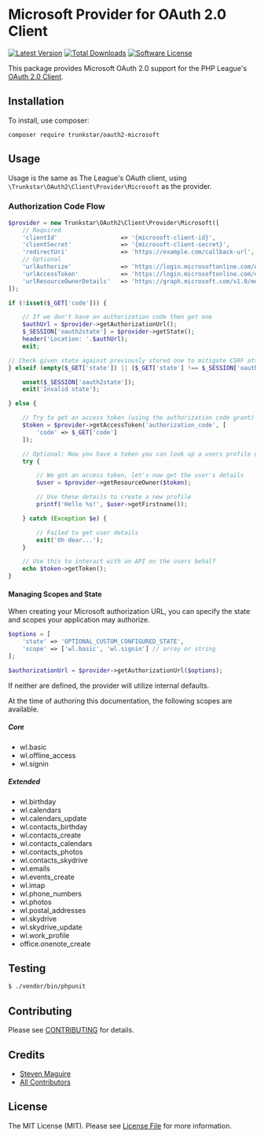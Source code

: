 # Microsoft Provider for OAuth 2.0 Client
[![Latest Version](https://img.shields.io/github/release/trunkstar/oauth2-microsoft.svg?style=flat-square)](https://github.com/trunkstar/oauth2-microsoft/releases)
[![Total Downloads](https://img.shields.io/packagist/dt/trunkstar/oauth2-microsoft.svg?style=flat-square)](https://packagist.org/packages/trunkstar/oauth2-microsoft)
[![Software License](https://img.shields.io/packagist/l/trunkstar/oauth2-microsoft.svg?style=flat-square)](LICENSE.md)

This package provides Microsoft OAuth 2.0 support for the PHP League's [OAuth 2.0 Client](https://github.com/thephpleague/oauth2-client).

## Installation

To install, use composer:

```
composer require trunkstar/oauth2-microsoft
```

## Usage

Usage is the same as The League's OAuth client, using `\Trunkstar\OAuth2\Client\Provider\Microsoft` as the provider.

### Authorization Code Flow

```php
$provider = new Trunkstar\OAuth2\Client\Provider\Microsoft([
    // Required
    'clientId'                  => '{microsoft-client-id}',
    'clientSecret'              => '{microsoft-client-secret}',
    'redirectUri'               => 'https://example.com/callback-url', // (deprecated)
    // Optional
    'urlAuthorize'              => 'https://login.microsoftonline.com/organizations/oauth2/v2.0/authorize',
    'urlAccessToken'            => 'https://login.microsoftonline.com/organizations/oauth2/v2.0/token',
    'urlResourceOwnerDetails'   => 'https://graph.microsoft.com/v1.0/me'
]);

if (!isset($_GET['code'])) {

    // If we don't have an authorization code then get one
    $authUrl = $provider->getAuthorizationUrl();
    $_SESSION['oauth2state'] = $provider->getState();
    header('Location: '.$authUrl);
    exit;

// Check given state against previously stored one to mitigate CSRF attack
} elseif (empty($_GET['state']) || ($_GET['state'] !== $_SESSION['oauth2state'])) {

    unset($_SESSION['oauth2state']);
    exit('Invalid state');

} else {

    // Try to get an access token (using the authorization code grant)
    $token = $provider->getAccessToken('authorization_code', [
        'code' => $_GET['code']
    ]);

    // Optional: Now you have a token you can look up a users profile data
    try {

        // We got an access token, let's now get the user's details
        $user = $provider->getResourceOwner($token);

        // Use these details to create a new profile
        printf('Hello %s!', $user->getFirstname());

    } catch (Exception $e) {

        // Failed to get user details
        exit('Oh dear...');
    }

    // Use this to interact with an API on the users behalf
    echo $token->getToken();
}
```

#### Managing Scopes and State

When creating your Microsoft authorization URL, you can specify the state and scopes your application may authorize.

```php
$options = [
    'state' => 'OPTIONAL_CUSTOM_CONFIGURED_STATE',
    'scope' => ['wl.basic', 'wl.signin'] // array or string
];

$authorizationUrl = $provider->getAuthorizationUrl($options);
```
If neither are defined, the provider will utilize internal defaults.

At the time of authoring this documentation, the following scopes are available.

##### Core
- wl.basic
- wl.offline_access
- wl.signin

##### Extended
- wl.birthday
- wl.calendars
- wl.calendars_update
- wl.contacts_birthday
- wl.contacts_create
- wl.contacts_calendars
- wl.contacts_photos
- wl.contacts_skydrive
- wl.emails
- wl.events_create
- wl.imap
- wl.phone_numbers
- wl.photos
- wl.postal_addresses
- wl.skydrive
- wl.skydrive_update
- wl.work_profile
- office.onenote_create


## Testing

``` bash
$ ./vendor/bin/phpunit
```

## Contributing

Please see [CONTRIBUTING](https://github.com/stevenmaguire/oauth2-microsoft/blob/master/CONTRIBUTING.md) for details.


## Credits

- [Steven Maguire](https://github.com/stevenmaguire)
- [All Contributors](https://github.com/stevenmaguire/oauth2-microsoft/contributors)


## License

The MIT License (MIT). Please see [License File](https://github.com/stevenmaguire/oauth2-microsoft/blob/master/LICENSE) for more information.

